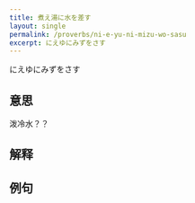 ```yaml
---
title: 煮え湯に水を差す
layout: single
permalink: /proverbs/ni-e-yu-ni-mizu-wo-sasu
excerpt: にえゆにみずをさす
---
```


にえゆにみずをさす

## 意思

泼冷水？？

## 解释

## 例句

